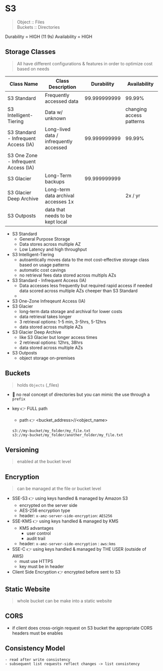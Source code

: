 # S3

> Object :: Files  
> Buckets :: Directories

Durability = HIGH (11 9s)
Availability = HIGH
## Storage Classes

> All have different configurations & features in order to optimize cost based on needs

| Class Name 							| Class Description 							 | Durability | Availability | 
| --- 	     							| ---				 							 | ---	        | ---       | 
| S3 Standard 							| Frequently accessed data						 | 99.999999999  | 99.99%	|
| S3 Intelligent-Tiering 				| Data w/ unknown || changing access patterns 	 | 99.999999999  | 99.99%	|
| S3 Standard - Infrequent Access (IA)  | Long-lived data / infrequently accessed 		 | 99.999999999  | 99.99%	|
| S3 One Zone - Infrequent Access (IA)  | 												 |				 |			|
| S3 Glacier 							| Long-Term backups								 | 99.999999999  | 			|
| S3 Glacier Deep Archive 				| Long-term data archival accesses 1x || 2x / yr | 99.999999999  | 			|												|				|			|
| S3 Outposts							| data that needs to be kept local				 | 				 | 		    | 


- S3 Standard
	- General Purpose Storage
	- Data stores across multiple AZ
	- Low Latency and high throughput
- S3 Intelligent-Tiering
	- autoamtically moves data to the mot cost-effective storage class based on usage patterns
	- automatic cost cavings
	- no retrieval fees
	data stored across multipls AZs
- S3 Standard - Infrequent Access (IA)
	- Data accesses less frequently but required rapid access if needed
	data scored across multiple AZs cheeper than S3 Standard
	- 
- S3 One-Zone Infreqeunt Access (IA)
- S3 Glacier
	- long-term data storage and archival for lower costs
	- data retrieval takes longer 
	- 3 retrieval options: 1-5 min, 3-5hrs, 5-12hrs
	- data stored across multiple AZs
- S3 Glacier Deep Archive
	- like S3 Glacier but longer access times
	-  2 retrieval options: 12hrs, 38hrs
	- data stored across multiple AZs
- S3 Outposts
	- object storage on-premises



## Buckets

> holds `Objects` (_files)

- 👀 no real concept of directories but you can mimic the use through a `prefix`

- key 👉 FULL path
	- path 👉 <bucket_address>/<prefix>/<object_name>
	```
	s3://my-bucket/my_folder/my_file.txt
	s3://my-bucket/my_folder/another_folder/my_file.txt
	```

## Versioning

> enabled at the bucket level

## Encryption

> can be managed at the file or bucket level

- SSE-S3 👉 using keys handled & managed by Amazon S3
	- encrypted on the server side
	- AES-256 encryption type
	- header: `x-amz-server-side-encryption`: `AES256`
- SSE-KMS 👉 using keys handled & managed by KMS
	- KMS advantages
		- user control
		- audit trail
	-  header: `x-amz-server-side-encryption` : `aws:kms`
- SSE-C 👉 using keys handled & managed by THE USER (outside of AWS)
	- must use HTTPS
	- key must be in header
- Client Side Encryption 👉 encrypted before sent to S3

## Static Website

> whole bucket can be make into a static website

## CORS

- if client does cross-origin request on S3 bucket the appropriate CORS headers must be enables

## Consistency Model

	- read after write consistency
	- subsequent list requests reflect changes -> list consistency


